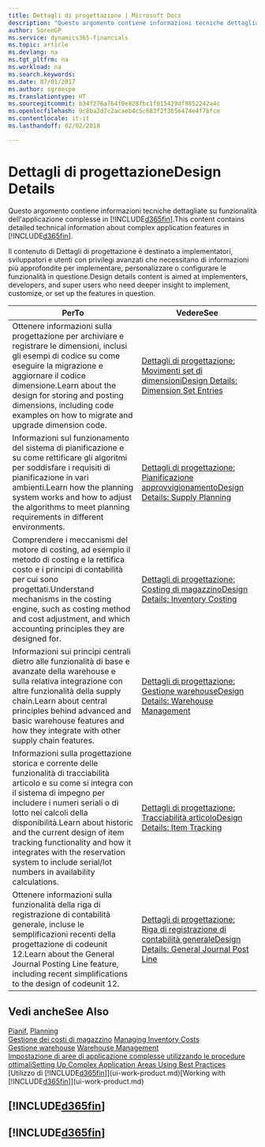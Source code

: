 ```yaml
---
title: Dettagli di progettazione | Microsoft Docs
description: "Questo argomento contiene informazioni tecniche dettagliate su funzionalità dell'applicazione complesse in Finance and Operations, Business edition."
author: SorenGP
ms.service: dynamics365-financials
ms.topic: article
ms.devlang: na
ms.tgt_pltfrm: na
ms.workload: na
ms.search.keywords: 
ms.date: 07/01/2017
ms.author: sgroespe
ms.translationtype: HT
ms.sourcegitcommit: b34f276a764f0e828fbc1f015429df9852242a4c
ms.openlocfilehash: 9c8ba2d7c2acaeb4c5c683f2f365e474e4f7bfce
ms.contentlocale: it-it
ms.lasthandoff: 02/02/2018

---
```

# <a name="design-details"></a><span data-ttu-id="16680-103">Dettagli di progettazione</span><span class="sxs-lookup"><span data-stu-id="16680-103">Design Details</span></span>
<span data-ttu-id="16680-104">Questo argomento contiene informazioni tecniche dettagliate su funzionalità dell'applicazione complesse in [!INCLUDE[d365fin](includes/d365fin_md.md)].</span><span class="sxs-lookup"><span data-stu-id="16680-104">This content contains detailed technical information about complex application features in [!INCLUDE[d365fin](includes/d365fin_md.md)].</span></span>  

 <span data-ttu-id="16680-105">Il contenuto di Dettagli di progettazione è destinato a implementatori, sviluppatori e utenti con privilegi avanzati che necessitano di informazioni più approfondite per implementare, personalizzare o configurare le funzionalità in questione.</span><span class="sxs-lookup"><span data-stu-id="16680-105">Design details content is aimed at implementers, developers, and super users who need deeper insight to implement, customize, or set up the features in question.</span></span>  

|<span data-ttu-id="16680-106">**Per**</span><span class="sxs-lookup"><span data-stu-id="16680-106">**To**</span></span>|<span data-ttu-id="16680-107">**Vedere**</span><span class="sxs-lookup"><span data-stu-id="16680-107">**See**</span></span>|  
|------------|-------------|  
|<span data-ttu-id="16680-108">Ottenere informazioni sulla progettazione per archiviare e registrare le dimensioni, inclusi gli esempi di codice su come eseguire la migrazione e aggiornare il codice dimensione.</span><span class="sxs-lookup"><span data-stu-id="16680-108">Learn about the design for storing and posting dimensions, including code examples on how to migrate and upgrade dimension code.</span></span>|[<span data-ttu-id="16680-109">Dettagli di progettazione: Movimenti set di dimensioni</span><span class="sxs-lookup"><span data-stu-id="16680-109">Design Details: Dimension Set Entries</span></span>](design-details-dimension-set-entries.md)|  
|<span data-ttu-id="16680-110">Informazioni sul funzionamento del sistema di pianificazione e su come rettificare gli algoritmi per soddisfare i requisiti di pianificazione in vari ambienti.</span><span class="sxs-lookup"><span data-stu-id="16680-110">Learn how the planning system works and how to adjust the algorithms to meet planning requirements in different environments.</span></span>|[<span data-ttu-id="16680-111">Dettagli di progettazione: Pianificazione approvvigionamento</span><span class="sxs-lookup"><span data-stu-id="16680-111">Design Details: Supply Planning</span></span>](design-details-supply-planning.md)|  
|<span data-ttu-id="16680-112">Comprendere i meccanismi del motore di costing, ad esempio il metodo di costing e la rettifica costo e i principi di contabilità per cui sono progettati.</span><span class="sxs-lookup"><span data-stu-id="16680-112">Understand mechanisms in the costing engine, such as costing method and cost adjustment, and which accounting principles they are designed for.</span></span>|[<span data-ttu-id="16680-113">Dettagli di progettazione: Costing di magazzino</span><span class="sxs-lookup"><span data-stu-id="16680-113">Design Details: Inventory Costing</span></span>](design-details-inventory-costing.md)|  
|<span data-ttu-id="16680-114">Informazioni sui principi centrali dietro alle funzionalità di base e avanzate della warehouse e sulla relativa integrazione con altre funzionalità della supply chain.</span><span class="sxs-lookup"><span data-stu-id="16680-114">Learn about central principles behind advanced and basic warehouse features and how they integrate with other supply chain features.</span></span>|[<span data-ttu-id="16680-115">Dettagli di progettazione: Gestione warehouse</span><span class="sxs-lookup"><span data-stu-id="16680-115">Design Details: Warehouse Management</span></span>](design-details-warehouse-management.md)|  
|<span data-ttu-id="16680-116">Informazioni sulla progettazione storica e corrente delle funzionalità di tracciabilità articolo e su come si integra con il sistema di impegno per includere i numeri seriali o di lotto nei calcoli della disponibilità.</span><span class="sxs-lookup"><span data-stu-id="16680-116">Learn about historic and the current design of item tracking functionality and how it integrates with the reservation system to include serial/lot numbers in availability calculations.</span></span>|[<span data-ttu-id="16680-117">Dettagli di progettazione: Tracciabilità articolo</span><span class="sxs-lookup"><span data-stu-id="16680-117">Design Details: Item Tracking</span></span>](design-details-item-tracking.md)|  
|<span data-ttu-id="16680-118">Ottenere informazioni sulla funzionalità della riga di registrazione di contabilità generale, incluse le semplificazioni recenti della progettazione di codeunit 12.</span><span class="sxs-lookup"><span data-stu-id="16680-118">Learn about the General Journal Posting Line feature, including recent simplifications to the design of codeunit 12.</span></span>|[<span data-ttu-id="16680-119">Dettagli di progettazione: Riga di registrazione di contabilità generale</span><span class="sxs-lookup"><span data-stu-id="16680-119">Design Details: General Journal Post Line</span></span>](design-details-general-journal-post-line.md)|  

## <a name="see-also"></a><span data-ttu-id="16680-120">Vedi anche</span><span class="sxs-lookup"><span data-stu-id="16680-120">See Also</span></span>  
 <span data-ttu-id="16680-121">[Pianif.](production-planning.md) </span><span class="sxs-lookup"><span data-stu-id="16680-121">[Planning](production-planning.md) </span></span>  
 <span data-ttu-id="16680-122">[Gestione dei costi di magazzino](finance-manage-inventory-costs.md) </span><span class="sxs-lookup"><span data-stu-id="16680-122">[Managing Inventory Costs](finance-manage-inventory-costs.md) </span></span>  
 <span data-ttu-id="16680-123">[Gestione warehouse](warehouse-manage-warehouse.md) </span><span class="sxs-lookup"><span data-stu-id="16680-123">[Warehouse Management](warehouse-manage-warehouse.md) </span></span>  
 [<span data-ttu-id="16680-124">Impostazione di aree di applicazione complesse utilizzando le procedure ottimali</span><span class="sxs-lookup"><span data-stu-id="16680-124">Setting Up Complex Application Areas Using Best Practices</span></span>](set-up-complex-application-areas-using-best-practices.md)  
 <span data-ttu-id="16680-125">[Utilizzo di [!INCLUDE[d365fin](includes/d365fin_md.md)]](ui-work-product.md)</span><span class="sxs-lookup"><span data-stu-id="16680-125">[Working with [!INCLUDE[d365fin](includes/d365fin_md.md)]](ui-work-product.md)</span></span>

 ## [!INCLUDE[d365fin](includes/free_trial_md.md)]  
 ## [!INCLUDE[d365fin](includes/training_link_md.md)]

